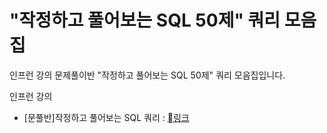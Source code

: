 # "작정하고 풀어보는 SQL 50제" 쿼리 모음집
인프런 강의 문제풀이반 "작정하고 풀어보는 SQL 50제" 쿼리 모음집입니다.

인프런 강의 
 - [문풀반]작정하고 풀어보는 SQL 쿼리 : [링크](https://inf.run/kjtvv)

